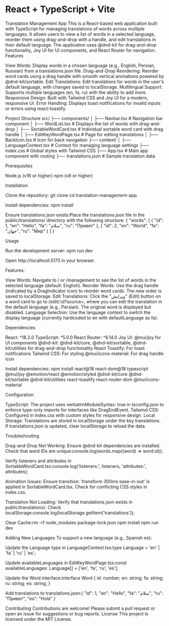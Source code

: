 # React + TypeScript + Vite

Translation Management App
This is a React-based web application built with TypeScript for managing translations of words across multiple languages. It allows users to view a list of words in a selected language, reorder them using drag-and-drop with a handle, and edit translations in their default language. The application uses @dnd-kit for drag-and-drop functionality, Joy UI for UI components, and React Router for navigation.
Features

View Words: Display words in a chosen language (e.g., English, Persian, Russian) from a translations.json file.
Drag-and-Drop Reordering: Reorder word cards using a drag handle with smooth vertical animations powered by @dnd-kit/sortable.
Edit Translations: Edit translations for words in the user's default language, with changes saved to localStorage.
Multilingual Support: Supports multiple languages (en, fa, ru) with the ability to add more.
Responsive Design: Built with Tailwind CSS and Joy UI for a modern, responsive UI.
Error Handling: Displays toast notifications for invalid inputs or errors using react-toastify.

Project Structure
src/
├── components/
│   ├── Navbar.tsx          # Navigation bar component
│   ├── WordList.tsx        # Displays the list of words with drag-and-drop
│   ├── SortableWordCard.tsx # Individual sortable word card with drag handle
│   ├── EditKeyWordPage.tsx # Page for editing translations
│   ├── BackIcon.tsx        # Icon for back navigation
├── context/
│   ├── LanguageContext.tsx # Context for managing language settings
├── index.css              # Global styles with Tailwind CSS
├── App.tsx                # Main app component with routing
├── translations.json       # Sample translation data

Prerequisites

Node.js (v16 or higher)
npm (v8 or higher)

Installation

Clone the repository:
git clone <repository-url>
cd translation-management-app


Install dependencies:
npm install


Ensure translations.json exists:Place the translations.json file in the public/translations/ directory with the following structure:
{
  "words": [
    { "id": 1, "en": "Hello", "fa": "سلام", "ru": "Привет" },
    { "id": 2, "en": "World", "fa": "جهان", "ru": "Мир" }
  ]
}



Usage

Run the development server:
npm run dev

Open http://localhost:5173 in your browser.

Features:

View Words: Navigate to / or /management to see the list of words in the selected language (default: English).
Reorder Words: Use the drag handle (indicated by a DragIndicator icon) to reorder word cards. The new order is saved to localStorage.
Edit Translations: Click the "ویرایش" (Edit) button on a word card to go to /edit/:id?source=<language>, where you can edit the translation in the default language (e.g., Persian). The original word is displayed but disabled.
Language Selection: Use the language context to switch the display language (currently hardcoded to en with defaultLanguage as fa).



Dependencies

React: ^18.2.0
TypeScript: ^5.0.0
React Router: ^6.14.0
Joy UI: @mui/joy for UI components
@dnd-kit: @dnd-kit/core, @dnd-kit/sortable, @dnd-kit/utilities for drag-and-drop functionality
React Toastify: For toast notifications
Tailwind CSS: For styling
@mui/icons-material: For drag handle icon

Install dependencies:
npm install react@18 react-dom@18 typescript @mui/joy @emotion/react @emotion/styled @dnd-kit/core @dnd-kit/sortable @dnd-kit/utilities react-toastify react-router-dom @mui/icons-material

Configuration

TypeScript: The project uses verbatimModuleSyntax: true in tsconfig.json to enforce type-only imports for interfaces like DragEndEvent.
Tailwind CSS: Configured in index.css with custom styles for responsive design.
Local Storage: Translations are stored in localStorage under the key translations. If translations.json is updated, clear localStorage to reload the data.

Troubleshooting

Drag-and-Drop Not Working:
Ensure @dnd-kit dependencies are installed.
Check that word IDs are unique:console.log(words.map((word) => word.id));


Verify listeners and attributes in SortableWordCard.tsx:console.log('listeners:', listeners, 'attributes:', attributes);




Animation Issues:
Ensure transition: 'transform 300ms ease-in-out' is applied in SortableWordCard.tsx.
Check for conflicting CSS styles in index.css.


Translation Not Loading:
Verify that translations.json exists in public/translations/.
Check localStorage:console.log(localStorage.getItem('translations'));




Clear Cache:rm -rf node_modules package-lock.json
npm install
npm run dev



Adding New Languages
To support a new language (e.g., Spanish es):

Update the Language type in LanguageContext.tsx:type Language = 'en' | 'fa' | 'ru' | 'es';


Update availableLanguages in EditKeyWordPage.tsx:const availableLanguages: Language[] = ['en', 'fa', 'ru', 'es'];


Update the Word interface:interface Word {
  id: number;
  en: string;
  fa: string;
  ru: string;
  es: string;
}


Add translations to translations.json:{ "id": 1, "en": "Hello", "fa": "سلام", "ru": "Привет", "es": "Hola" }



Contributing
Contributions are welcome! Please submit a pull request or open an issue for suggestions or bug reports.
License
This project is licensed under the MIT License.
